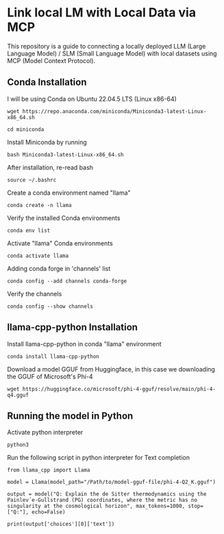 # Link local LM with Local Data via MCP
This repository is a guide to connecting a locally deployed LLM (Large Language Model) / SLM (Small Language Model) with local datasets using MCP (Model Context Protocol).

## Conda Installation
I will be using Conda on Ubuntu 22.04.5 LTS (Linux x86-64)
```
wget https://repo.anaconda.com/miniconda/Miniconda3-latest-Linux-x86_64.sh

cd miniconda

```
Install Miniconda by running

```
bash Miniconda3-latest-Linux-x86_64.sh

```
After installation, re-read bash
```
source ~/.bashrc
```
Create a conda environment named "llama"
```
conda create -n llama
```
Verify the installed Conda environments
```
conda env list
```
Activate "llama" Conda environments
```
conda activate llama
```
Adding conda forge in 'channels' list
```
conda config --add channels conda-forge
```
Verify the channels
```
conda config --show channels
``````
## llama-cpp-python Installation
Install llama-cpp-python in conda "llama" environment
```
conda install llama-cpp-python
```
Download a model GGUF from Huggingface, in this case we downloading the GGUF of Microsoft's Phi-4 

```
wget https://huggingface.co/microsoft/phi-4-gguf/resolve/main/phi-4-q4.gguf

```
## Running the model in Python
Activate python interpreter
```
python3
```
Run the following script in python interpreter for Text completion
```
from llama_cpp import Llama

model = Llama(model_path="/Path/to/model-gguf-file/phi-4-Q2_K.gguf")

output = model("Q: Explain the de Sitter thermodynamics using the Painlev´e-Gullstrand (PG) coordinates, where the metric has no singularity at the cosmological horizon", max_tokens=1000, stop=["Q:"], echo=False)

print(output['choices'][0]['text'])
```

